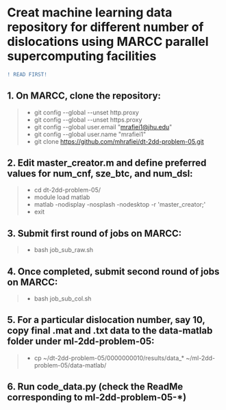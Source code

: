 # Creat machine learning data repository for different number of dislocations using MARCC parallel supercomputing facilities

```diff
! READ FIRST! 
```

## 1. On MARCC, clone the repository:
>* git config --global --unset http.proxy
>* git config --global --unset https.proxy
>* git config --global user.email "mrafiei1@jhu.edu"
>* git config --global user.name "mrafiei1"
>* git clone https://github.com/mhrafiei/dt-2dd-problem-05.git

## 2. Edit master_creator.m and define preferred values for num_cnf, sze_btc, and num_dsl:
>* cd dt-2dd-problem-05/
>* module load matlab
>* matlab -nodisplay -nosplash -nodesktop -r 'master_creator;'
>* exit

## 3. Submit first round of jobs on MARCC:
>* bash job_sub_raw.sh

## 4. Once completed, submit second round of jobs on MARCC: 
>* bash job_sub_col.sh

## 5. For a particular dislocation number, say 10, copy final .mat and .txt data to the data-matlab folder under ml-2dd-problem-05:
>* cp ~/dt-2dd-problem-05/0000000010/results/data_* ~/ml-2dd-problem-05/data-matlab/

## 6. Run code_data.py (check the ReadMe corresponding to ml-2dd-problem-05-*)
